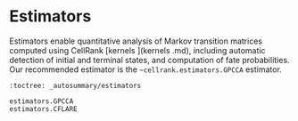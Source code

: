 
# Estimators
Estimators enable quantitative analysis of Markov transition matrices computed using CellRank
[kernels <kernels>](kernels <kernels>.md), including automatic detection of initial and terminal states, and computation
of fate probabilities. Our recommended estimator is the `~cellrank.estimators.GPCCA` estimator.


    :toctree: _autosummary/estimators

    estimators.GPCCA
    estimators.CFLARE
